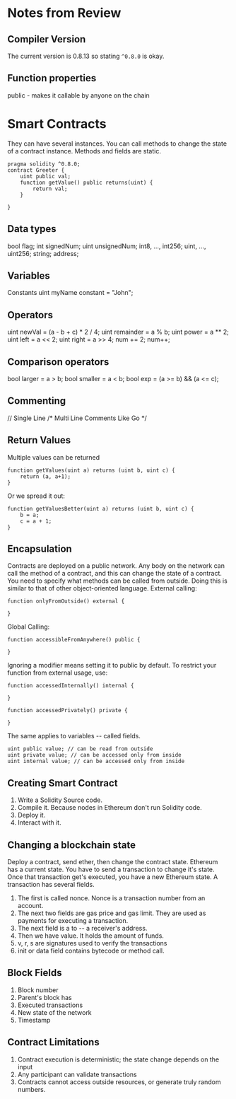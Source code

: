 # Notes from Review 

## Compiler Version
The current version is 0.8.13 so stating ```^0.8.0``` is okay.

## Function properties
public - makes it callable by anyone on the chain

# Smart Contracts
They can have several instances. You can call methods to change the state of a contract instance. Methods and fields are static.

```solidity
pragma solidity ^0.8.0;
contract Greeter {
    uint public val;
    function getValue() public returns(uint) {
        return val;
    }

}
```

## Data types
bool flag; 
int signedNum;
uint unsignedNum;
int8, ..., int256;
uint, ..., uint256;
string;
address;

## Variables
Constants
uint myName constant = "John";

## Operators
uint newVal = (a - b + c) * 2 / 4;
uint remainder = a % b;
uint power = a ** 2;
uint left = a << 2;
uint right = a >> 4;
num += 2;
num++;

## Comparison operators
bool larger = a > b;
bool smaller = a < b;
bool exp = (a >= b) && (a <= c);

## Commenting
// Single Line
/* Multi
Line 
Comments
Like 
Go
*/

## Return Values
Multiple values can be returned
```solidity
function getValues(uint a) returns (uint b, uint c) {
    return (a, a+1);
}
```

Or we spread it out:
```solidity
function getValuesBetter(uint a) returns (uint b, uint c) {
    b = a;
    c = a + 1;
}
```

## Encapsulation
Contracts are deployed on a public network. Any body on the network can call the method of a contract, and 
this can change the state of a contract. You need to specify what methods can be called from outside.
Doing this is similar to that of other object-oriented language.
External calling:

```solidity
function onlyFromOutside() external {

}
```

Global Calling:
```solidity
function accessibleFromAnywhere() public {

}
```

Ignoring a modifier means setting it to public by default. To restrict your function from external usage, use:

```solidity
function accessedInternally() internal {

}

function accessedPrivately() private {

}

```

The same applies to variables -- called fields. 
```solidity
uint public value; // can be read from outside
uint private value; // can be accessed only from inside
uint internal value; // can be accessed only from inside
```

## Creating Smart Contract
1. Write a Solidity Source code.
2. Compile it. Because nodes in Ethereum don't run Solidity code.
3. Deploy it.
4. Interact with it.

## Changing a blockchain state
Deploy a contract, send ether, then change the contract state. Ethereum has a current state. You have to send a transaction to change it's state. Once that transaction get's executed, you have a new Ethereum state.
A transaction has several fields. 
1. The first is called nonce. Nonce is a transaction number from an account. 
2. The next two fields are gas price and gas limit. They are used as payments for executing a transaction.
3. The next field is a to -- a receiver's address.
4. Then we have value. It holds the amount of funds.
5. v, r, s are signatures used to verify the transactions
6. init or data field contains bytecode or method call. 

## Block Fields
1. Block number
2. Parent's block has
3. Executed transactions
4. New state of the network
5. Timestamp

## Contract Limitations
1. Contract execution is deterministic; the state change depends on the input
2. Any participant can validate transactions
3. Contracts cannot access outside resources, or generate truly random numbers.